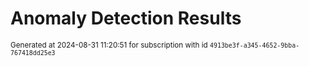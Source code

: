 # Anomaly Detection Results


<sup>Generated at 2024-08-31 11:20:51 for subscription with id `4913be3f-a345-4652-9bba-767418dd25e3`</sup>
